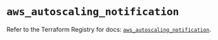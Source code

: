 # `aws_autoscaling_notification`

Refer to the Terraform Registry for docs: [`aws_autoscaling_notification`](https://registry.terraform.io/providers/hashicorp/aws/6.0.0/docs/resources/autoscaling_notification).
